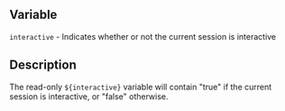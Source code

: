## Variable

   `interactive` - Indicates whether or not the current session is interactive

## Description

   The read-only `${interactive}` variable will contain "true" if the current
   session is interactive, or "false" otherwise.
